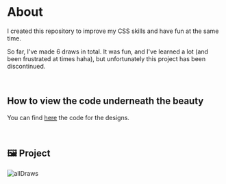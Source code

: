 # About
I created this repository to improve my CSS skills and have fun at the same time. 

So far, I've made 6 draws in total. It was fun, and I've learned a lot (and been frustrated at times haha), but unfortunately this project has been discontinued.  

<br>

## How to view the code underneath the beauty 
You can find [here](https://github.com/FireguiQueen/CSS-Arts/tree/main/Draws) the code for the designs.

<br>

## 🖼️ Project
![allDraws](https://github.com/FireguiQueen/CSS-Arts/assets/98475125/e7b3178e-3827-4a2e-b4d1-9a15e5e4986d)

